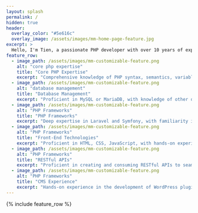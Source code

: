 ```yaml
---
layout: splash
permalink: /
hidden: true
header:
  overlay_color: "#5e616c"
  overlay_image: /assets/images/mm-home-page-feature.jpg
excerpt: >
  Hello, I'm Tien, a passionate PHP developer with over 10 years of experience.
feature_row:
  - image_path: /assets/images/mm-customizable-feature.png
    alt: "core php expertise"
    title: "Core PHP Expertise"
    excerpt: "Comprehensive knowledge of PHP syntax, semantics, variables, operators, control structures, functions, and object-oriented programming (OOP) principles."
  - image_path: /assets/images/mm-customizable-feature.png
    alt: "database management"
    title: "Database Management"
    excerpt: "Proficient in MySQL or MariaDB, with knowledge of other database systems such as PostgreSQL and SQLite. This includes skills in database design, SQL querying, and data manipulation."
  - image_path: /assets/images/mm-customizable-feature.png
    alt: "PHP Frameworks"
    title: "PHP Frameworks"
    excerpt: "Deep expertise in Laravel and Symfony, with familiarity in CakePHP and CodeIgniter. These frameworks streamline development, promote code organization, and enforce best practices."
  - image_path: /assets/images/mm-customizable-feature.png
    alt: "PHP Frameworks"
    title: "Front-End Technologies"
    excerpt: "Proficient in HTML, CSS, JavaScript, with hands-on experience in ReactJS and TypeScript. Demonstrated ability to create visually capitaving and user-friendly interfaces that seamlessly integrate with back-end PHP code."
  - image_path: /assets/images/mm-customizable-feature.png
    alt: "PHP Frameworks"
    title: "RESTful APIs"
    excerpt: "Proficient in creating and consuming RESTful APIs to seamlessly integrate with various systems and services."
  - image_path: /assets/images/mm-customizable-feature.png
    alt: "PHP Frameworks"
    title: "CMS Experience"
    excerpt: "Hands-on experience in the development of WordPress plugins, showcasing proficiency in extending and customizing WordPress functionality to meet specific project requirements."
---
```


{% include feature_row %}